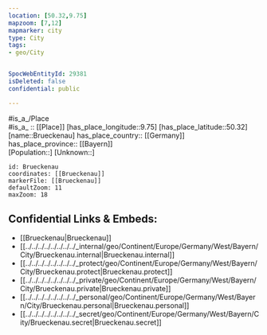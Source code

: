 ```yaml
---
location: [50.32,9.75] 
mapzoom: [7,12] 
mapmarker: city 
type: City
tags:
- geo/City


SpocWebEntityId: 29381
isDeleted: false
confidential: public

---
```

#is_a_/Place  
#is_a_ :: [[Place]] 
[has_place_longitude::9.75] 
[has_place_latitude::50.32] 
[name::Brueckenau] 
has_place_country:: [[Germany]]  
has_place_province:: [[Bayern]]  
[Population::] 
[Unknown::] 


```leaflet
id: Brueckenau
coordinates: [[Brueckenau]] 
markerFile: [[Brueckenau]] 
defaultZoom: 11 
maxZoom: 18
```


## Confidential Links & Embeds: 
- [[Brueckenau|Brueckenau]]  
- [[../../../../../../../../_internal/geo/Continent/Europe/Germany/West/Bayern/City/Brueckenau.internal|Brueckenau.internal]] 
- [[../../../../../../../../_protect/geo/Continent/Europe/Germany/West/Bayern/City/Brueckenau.protect|Brueckenau.protect]] 
- [[../../../../../../../../_private/geo/Continent/Europe/Germany/West/Bayern/City/Brueckenau.private|Brueckenau.private]] 
- [[../../../../../../../../_personal/geo/Continent/Europe/Germany/West/Bayern/City/Brueckenau.personal|Brueckenau.personal]] 
- [[../../../../../../../../_secret/geo/Continent/Europe/Germany/West/Bayern/City/Brueckenau.secret|Brueckenau.secret]] 

